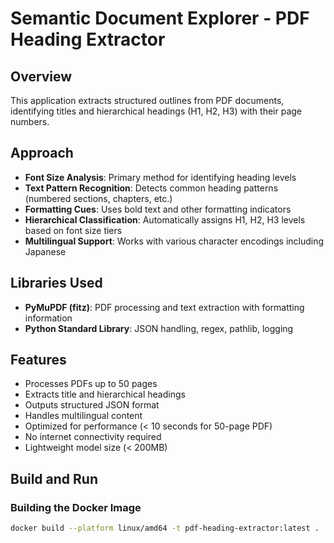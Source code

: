 # Semantic Document Explorer - PDF Heading Extractor

## Overview
This application extracts structured outlines from PDF documents, identifying titles and hierarchical headings (H1, H2, H3) with their page numbers.

## Approach
- **Font Size Analysis**: Primary method for identifying heading levels
- **Text Pattern Recognition**: Detects common heading patterns (numbered sections, chapters, etc.)
- **Formatting Cues**: Uses bold text and other formatting indicators
- **Hierarchical Classification**: Automatically assigns H1, H2, H3 levels based on font size tiers
- **Multilingual Support**: Works with various character encodings including Japanese

## Libraries Used
- **PyMuPDF (fitz)**: PDF processing and text extraction with formatting information
- **Python Standard Library**: JSON handling, regex, pathlib, logging

## Features
- Processes PDFs up to 50 pages
- Extracts title and hierarchical headings
- Outputs structured JSON format
- Handles multilingual content
- Optimized for performance (< 10 seconds for 50-page PDF)
- No internet connectivity required
- Lightweight model size (< 200MB)

## Build and Run

### Building the Docker Image
```bash
docker build --platform linux/amd64 -t pdf-heading-extractor:latest .